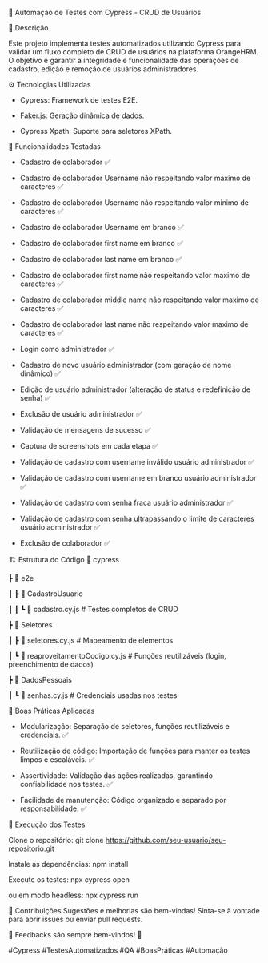 📌 Automação de Testes com Cypress - CRUD de Usuários

📖 Descrição

Este projeto implementa testes automatizados utilizando Cypress para validar um fluxo completo de CRUD de usuários na plataforma OrangeHRM. O objetivo é garantir a integridade e funcionalidade das operações de cadastro, edição e remoção de usuários administradores.


⚙️ Tecnologias Utilizadas

- Cypress: Framework de testes E2E.

- Faker.js: Geração dinâmica de dados.

- Cypress Xpath: Suporte para seletores XPath.


🚀 Funcionalidades Testadas

- Cadastro de colaborador ✅

- Cadastro de colaborador Username não respeitando valor maximo de caracteres ✅

- Cadastro de colaborador Username não respeitando valor minimo de caracteres ✅

- Cadastro de colaborador Username em branco ✅

- Cadastro de colaborador first name em branco ✅

- Cadastro de colaborador last name em branco ✅

- Cadastro de colaborador first name não respeitando valor maximo de caracteres ✅

- Cadastro de colaborador middle name não respeitando valor maximo de caracteres ✅

- Cadastro de colaborador last name não respeitando valor maximo de caracteres ✅
  
- Login como administrador ✅

- Cadastro de novo usuário administrador (com geração de nome dinâmico) ✅

- Edição de usuário administrador (alteração de status e redefinição de senha) ✅

- Exclusão de usuário administrador ✅

- Validação de mensagens de sucesso ✅

- Captura de screenshots em cada etapa ✅

- Validação de cadastro com username inválido usuário administrador ✅

- Validação de cadastro com username em branco usuário administrador ✅

- Validação de cadastro com senha fraca usuário administrador ✅

- Validação de cadastro com senha ultrapassando o limite de caracteres usuário administrador ✅

- Exclusão de colaborador ✅

🏗 Estrutura do Código
📂 cypress

 ┣ 📂 e2e

 ┃ ┣ 📂 CadastroUsuario

 ┃ ┃ ┗ 📜 cadastro.cy.js  # Testes completos de CRUD

 ┣ 📂 Seletores

 ┃ ┣ 📜 seletores.cy.js  # Mapeamento de elementos

 ┃ ┗ 📜 reaproveitamentoCodigo.cy.js  # Funções reutilizáveis (login, preenchimento de dados)

 ┣ 📂 DadosPessoais

 ┃ ┗ 📜 senhas.cy.js  # Credenciais usadas nos testes

 
📌 Boas Práticas Aplicadas
- Modularização: Separação de seletores, funções reutilizáveis e credenciais. ✅

- Reutilização de código: Importação de funções para manter os testes limpos e escaláveis. ✅

- Assertividade: Validação das ações realizadas, garantindo confiabilidade nos testes. ✅

- Facilidade de manutenção: Código organizado e separado por responsabilidade. ✅


🔧 Execução dos Testes

Clone o repositório:
git clone https://github.com/seu-usuario/seu-repositorio.git

Instale as dependências:
npm install

Execute os testes:
npx cypress open

ou em modo headless:
npx cypress run


📌 Contribuições
Sugestões e melhorias são bem-vindas! Sinta-se à vontade para abrir issues ou enviar pull requests.


📢 Feedbacks são sempre bem-vindos! 🚀


#Cypress #TestesAutomatizados #QA #BoasPráticas #Automação
